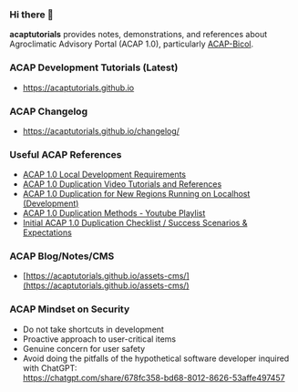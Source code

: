 ### Hi there 👋

**acaptutorials** provides notes, demonstrations, and references about Agroclimatic Advisory Portal (ACAP 1.0), particularly [ACAP-Bicol](https://amia-cis.github.io/).

### ACAP Development Tutorials (Latest)

- https://acaptutorials.github.io

### ACAP Changelog
- https://acaptutorials.github.io/changelog/

### Useful ACAP References

- [ACAP 1.0 Local Development Requirements](https://acaptutorials.github.io/assets-cms/posts/post/?id=GcbgDmEmkDoGTWgM8SYZ)
- [ACAP 1.0 Duplication Video Tutorials and References](https://github.com/acaptutorials/assets-cms/wiki/ACAP-1.0-Duplication-Video-Tutorials-and-References)
- [ACAP 1.0 Duplication for New Regions Running on Localhost (Development)](https://acaptutorials.github.io/assets-cms/posts/post/?id=Teo2m6os7LZtsEi0nGWw)
- [ACAP 1.0 Duplication Methods - Youtube Playlist](https://youtube.com/playlist?list=PLk51OcRoDPHbXE_iVwmG_UwmsYwNOPoEP)
- [Initial ACAP 1.0 Duplication Checklist / Success Scenarios & Expectations](https://acaptutorials.github.io/assets-cms/posts/post/?id=83Nc7KofhEU91LJOOtQd)

### ACAP Blog/Notes/CMS

- [https://acaptutorials.github.io/assets-cms/](https://acaptutorials.github.io/assets-cms/)

### ACAP Mindset on Security

- Do not take shortcuts in development
- Proactive approach to user-critical items
- Genuine concern for user safety
- Avoid doing the pitfalls of the hypothetical software developer inquired with ChatGPT:<br>
https://chatgpt.com/share/678fc358-bd68-8012-8626-53affe497457

